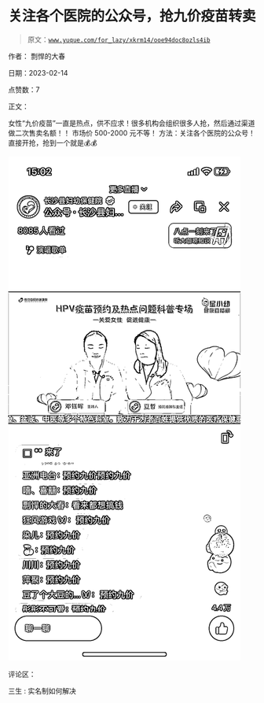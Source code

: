# 关注各个医院的公众号，抢九价疫苗转卖

> 原文：[`www.yuque.com/for_lazy/xkrm14/ooe94doc8ozls4ib`](https://www.yuque.com/for_lazy/xkrm14/ooe94doc8ozls4ib)

作者： 剽悍的大春

日期：2023-02-14

点赞数：7

正文：

女性“九价疫苗”一直是热点，供不应求！很多机构会组织很多人抢，然后通过渠道做二次售卖名额！！ 市场价 500-2000 元不等！ 方法：关注各个医院的公众号！直接开抢，抢到一个就是💰💰

![](img/9fe7ea6f3287128eb0ae36d259ad4432.png)

评论区：

三生 : 实名制如何解决



